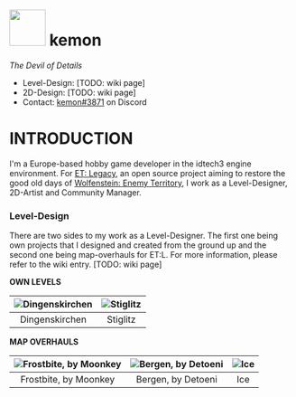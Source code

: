 <img src="https://github.com/realkemon/home/blob/master/gfx/avatar.png" width="64"/> kemon
==========

*The Devil of Details*

* Level-Design: [TODO: wiki page]
* 2D-Design: [TODO: wiki page]
* Contact: [kemon#3871](https://discordapp.com/invite/UBAZFys) on Discord


INTRODUCTION
============

I'm a Europe-based hobby game developer in the idtech3 engine environment. For [ET: Legacy](https://github.com/etlegacy), an open source project aiming to restore the good old days of [Wolfenstein: Enemy Territory](https://github.com/id-Software/Enemy-Territory), I work as a Level-Designer, 2D-Artist and Community Manager.

### Level-Design

There are two sides to my work as a Level-Designer. The first one being own projects that I designed and created from the ground up and the second one being map-overhauls for ET:L. For more information, please refer to the wiki entry. [TODO: wiki page]

**OWN LEVELS**

![Dingenskirchen](https://github.com/realkemon/home/blob/master/maps/dingenskirchen.png) | ![Stiglitz](https://github.com/realkemon/home/blob/master/maps/stiglitz.png)
:---:|:---:
Dingenskirchen | Stiglitz

**MAP OVERHAULS**

![Frostbite, by Moonkey](https://github.com/realkemon/home/blob/master/maps/etl_frostbite.png) | ![Bergen, by Detoeni](https://github.com/realkemon/home/blob/master/maps/etl_bergen.png) | ![Ice](https://github.com/realkemon/home/blob/master/maps/etl_ice.png)
:---:|:---:|:---:
Frostbite, by Moonkey | Bergen, by Detoeni | Ice
